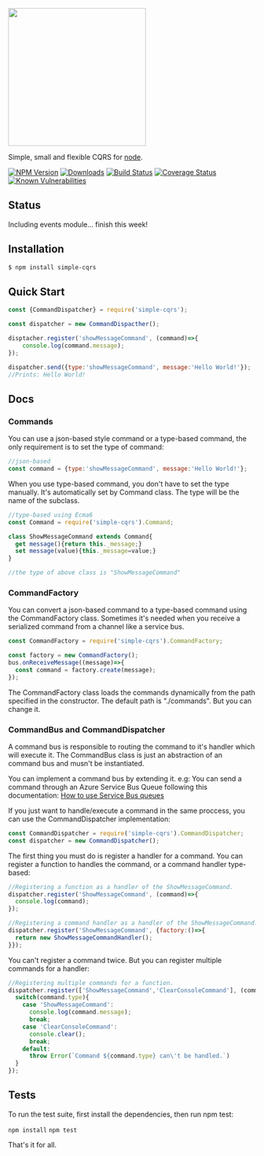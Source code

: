 <img src="https://raw.githubusercontent.com/rmelo/simple-cqrs/master/assets/logo-md.png" width="280" >

Simple, small and flexible CQRS for [node](http://nodejs.org).



[![NPM Version][npm-image]][npm-url]
[![Downloads][downloads-image]][npm-url]
[![Build Status][travis-image]][travis-url]
[![Coverage Status][coveralls-image]][coveralls-url]
[![Known Vulnerabilities][snyk-image]][snyk-url]

## Status

Including events module... finish this week!

## Installation

```bash
$ npm install simple-cqrs
```

## Quick Start

```js
const {CommandDispatcher} = require('simple-cqrs');

const dispatcher = new CommandDispacther();

disptacher.register('showMessageCommand', (command)=>{
    console.log(command.message);
});

dispatcher.send({type:'showMessageCommand', message:'Hello World!'});
//Prints: Hello World!

```

## Docs
### Commands

You can use a json-based style command or a type-based command, the only requirement is to set the type of command:

```js
//json-based
const command = {type:'showMessageCommand', message:'Hello World!'};
```

When you use type-based command, you don't have to set the type manually. It's automatically set by Command class. The type will be the name of the subclass.
```js
//type-based using Ecma6
const Command = require('simple-cqrs').Command;

class ShowMessageCommand extends Command{
  get message(){return this._message;}
  set message(value){this._message=value;}
}

//the type of above class is "ShowMessageCommand"
```

### CommandFactory

You can convert a json-based command to a type-based command using the CommandFactory class. Sometimes it's needed when you receive a serialized command from a channel like a service bus.

```js
const CommandFactory = require('simple-cqrs').CommandFactory;

const factory = new CommandFactory();
bus.onReceiveMessage((message)=>{
  const command = factory.create(message);
});
``` 

The CommandFactory class loads the commands dynamically from the path specified in the constructor. The default path is "./commands". But you can change it.

### CommandBus and CommandDispatcher

A command bus is responsible to routing the command to it's handler which will execute it.
The CommandBus class is just an abstraction of an command bus and musn't be instantiated.

You can implement a command bus by extending it. e.g: You can send a command through an Azure Service Bus Queue following this documentation: [How to use Service Bus queues](https://docs.microsoft.com/en-us/azure/service-bus-messaging/service-bus-nodejs-how-to-use-queues)

If you just want to handle/execute a command in the same proccess, you can use the CommandDispatcher implementation:

```js
const CommandDispatcher = require('simple-cqrs').CommandDispatcher;
const dispatcher = new CommandDispatcher();
```  

The first thing you must do is register a handler for a command. 
You can register a function to handles the command, or a command handler type-based:

```js
//Registering a function as a handler of the ShowMessageCommand. 
dispatcher.register('ShowMessageCommand', (command)=>{
  console.log(command);
});

//Registering a command handler as a handler of the ShowMessageCommand. 
dispatcher.register('ShowMessageCommand', {factory:()=>{
  return new ShowMessageCommandHandler();
}});
```

You can't register a command twice. But you can register multiple commands for a handler:

```js
//Registering multiple commands for a function.
dispatcher.register(['ShowMessageCommand','ClearConsoleCommand'], (command)=>{
  switch(command.type){
    case 'ShowMessageCommand':
      console.log(command.message);
      break;
    case 'ClearConsoleCommand':
      console.clear();
      break;
    default:
      throw Error(`Command ${command.type} can\'t be handled.`)
  }
});
```

## Tests

To run the test suite, first install the dependencies, then run npm test:

  `npm install`
  `npm test`

That's it for all.

[travis-image]: https://travis-ci.org/rmelo/simple-cqrs.svg?branch=master
[travis-url]: https://travis-ci.org/rmelo/simple-cqrs
[coveralls-image]: https://coveralls.io/repos/github/rmelo/simple-cqrs/badge.svg?branch=master
[coveralls-url]: https://coveralls.io/github/rmelo/simple-cqrs?branch=master


[npm-url]: https://npmjs.org/package/simple-cqrs
[downloads-image]: http://img.shields.io/npm/dm/simple-cqrs.svg
[npm-image]: http://img.shields.io/npm/v/simple-cqrs.svg

[snyk-image]: https://snyk.io/test/github/rmelo/simple-cqrs/badge.svg
[snyk-url]: https://snyk.io/test/github/rmelo/simple-cqrs